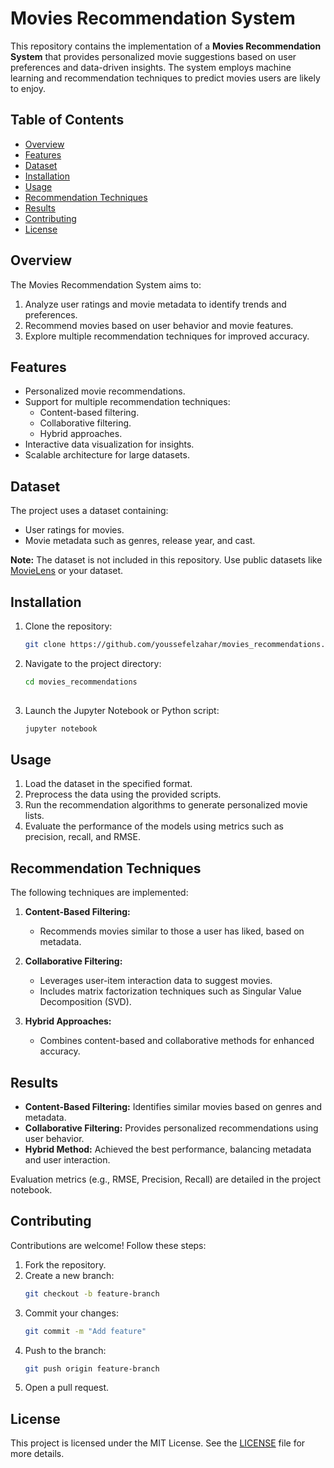 # Movies Recommendation System

This repository contains the implementation of a **Movies Recommendation System** that provides personalized movie suggestions based on user preferences and data-driven insights. The system employs machine learning and recommendation techniques to predict movies users are likely to enjoy.

## Table of Contents

- [Overview](#overview)
- [Features](#features)
- [Dataset](#dataset)
- [Installation](#installation)
- [Usage](#usage)
- [Recommendation Techniques](#recommendation-techniques)
- [Results](#results)
- [Contributing](#contributing)
- [License](#license)

## Overview

The Movies Recommendation System aims to:

1. Analyze user ratings and movie metadata to identify trends and preferences.
2. Recommend movies based on user behavior and movie features.
3. Explore multiple recommendation techniques for improved accuracy.

## Features

- Personalized movie recommendations.
- Support for multiple recommendation techniques:
  - Content-based filtering.
  - Collaborative filtering.
  - Hybrid approaches.
- Interactive data visualization for insights.
- Scalable architecture for large datasets.

## Dataset

The project uses a dataset containing:

- User ratings for movies.
- Movie metadata such as genres, release year, and cast.

**Note:** The dataset is not included in this repository. Use public datasets like [MovieLens](https://grouplens.org/datasets/movielens/) or your dataset.

## Installation

1. Clone the repository:
   ```bash
   git clone https://github.com/youssefelzahar/movies_recommendations.git
   ```

2. Navigate to the project directory:
   ```bash
   cd movies_recommendations
 

3. Launch the Jupyter Notebook or Python script:
   ```bash
   jupyter notebook
   ```

## Usage

1. Load the dataset in the specified format.
2. Preprocess the data using the provided scripts.
3. Run the recommendation algorithms to generate personalized movie lists.
4. Evaluate the performance of the models using metrics such as precision, recall, and RMSE.

## Recommendation Techniques

The following techniques are implemented:

1. **Content-Based Filtering:**
   - Recommends movies similar to those a user has liked, based on metadata.

2. **Collaborative Filtering:**
   - Leverages user-item interaction data to suggest movies.
   - Includes matrix factorization techniques such as Singular Value Decomposition (SVD).

3. **Hybrid Approaches:**
   - Combines content-based and collaborative methods for enhanced accuracy.

## Results

- **Content-Based Filtering:** Identifies similar movies based on genres and metadata.
- **Collaborative Filtering:** Provides personalized recommendations using user behavior.
- **Hybrid Method:** Achieved the best performance, balancing metadata and user interaction.

Evaluation metrics (e.g., RMSE, Precision, Recall) are detailed in the project notebook.

## Contributing

Contributions are welcome! Follow these steps:

1. Fork the repository.
2. Create a new branch:
   ```bash
   git checkout -b feature-branch
   ```
3. Commit your changes:
   ```bash
   git commit -m "Add feature"
   ```
4. Push to the branch:
   ```bash
   git push origin feature-branch
   ```
5. Open a pull request.

## License

This project is licensed under the MIT License. See the [LICENSE](LICENSE) file for more details.
